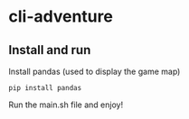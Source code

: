 # cli-adventure
## Install and run
Install pandas (used to display the game map)
```
pip install pandas
```
Run the main.sh file and enjoy!